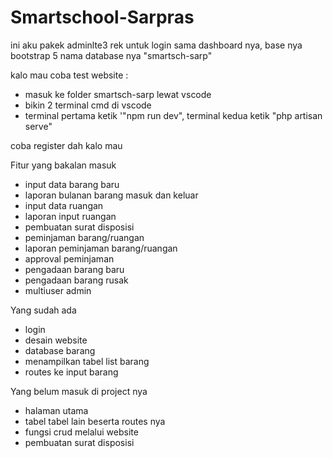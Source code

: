 # Smartschool-Sarpras
ini aku pakek adminlte3 rek untuk login sama dashboard nya, base nya bootstrap 5
nama database nya "smartsch-sarp"

kalo mau coba test website :
- masuk ke folder smartsch-sarp lewat vscode
- bikin 2 terminal cmd di vscode
- terminal pertama ketik '"npm run dev", terminal kedua ketik "php artisan serve"

coba register dah kalo mau

Fitur yang bakalan masuk
- input data barang baru
- laporan bulanan barang masuk dan keluar
- input data ruangan
- laporan input ruangan
- pembuatan surat disposisi
- peminjaman barang/ruangan
- laporan peminjaman barang/ruangan
- approval peminjaman
- pengadaan barang baru
- pengadaan barang rusak
- multiuser admin

Yang sudah ada
- login
- desain website
- database barang
- menampilkan tabel list barang
- routes ke input barang

Yang belum masuk di project nya
- halaman utama
- tabel tabel lain beserta routes nya
- fungsi crud melalui website
- pembuatan surat disposisi
